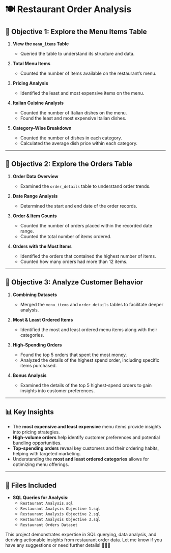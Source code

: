 # 🍽️ Restaurant Order Analysis

## 📌 Objective 1: Explore the Menu Items Table

1. **View the `menu_items` Table**
   - Queried the table to understand its structure and data.

2. **Total Menu Items**
   - Counted the number of items available on the restaurant’s menu.

3. **Pricing Analysis**
   - Identified the least and most expensive items on the menu.

4. **Italian Cuisine Analysis**
   - Counted the number of Italian dishes on the menu.
   - Found the least and most expensive Italian dishes.

5. **Category-Wise Breakdown**
   - Counted the number of dishes in each category.
   - Calculated the average dish price within each category.

---

## 📌 Objective 2: Explore the Orders Table

1. **Order Data Overview**
   - Examined the `order_details` table to understand order trends.

2. **Date Range Analysis**
   - Determined the start and end date of the order records.

3. **Order & Item Counts**
   - Counted the number of orders placed within the recorded date range.
   - Counted the total number of items ordered.

4. **Orders with the Most Items**
   - Identified the orders that contained the highest number of items.
   - Counted how many orders had more than 12 items.

---

## 📌 Objective 3: Analyze Customer Behavior

1. **Combining Datasets**
   - Merged the `menu_items` and `order_details` tables to facilitate deeper analysis.

2. **Most & Least Ordered Items**
   - Identified the most and least ordered menu items along with their categories.

3. **High-Spending Orders**
   - Found the top 5 orders that spent the most money.
   - Analyzed the details of the highest spend order, including specific items purchased.

4. **Bonus Analysis**
   - Examined the details of the top 5 highest-spend orders to gain insights into customer preferences.

---

## 📊 Key Insights
- The **most expensive and least expensive** menu items provide insights into pricing strategies.
- **High-volume orders** help identify customer preferences and potential bundling opportunities.
- **Top-spending orders** reveal key customers and their ordering habits, helping with targeted marketing.
- Understanding the **most and least ordered categories** allows for optimizing menu offerings.

---

## 📂 Files Included
- **SQL Queries for Analysis:**
  - `Restaurant Analysis.sql`
  - `Restaurant Analysis Objective 1.sql`
  - `Restaurant Analysis Objective 2.sql`
  - `Restaurant Analysis Objective 3.sql`
  - `Restaurant Orders Dataset`

This project demonstrates expertise in SQL querying, data analysis, and deriving actionable insights from restaurant order data. Let me know if you have any suggestions or need further details! 🍕🍔🥗

